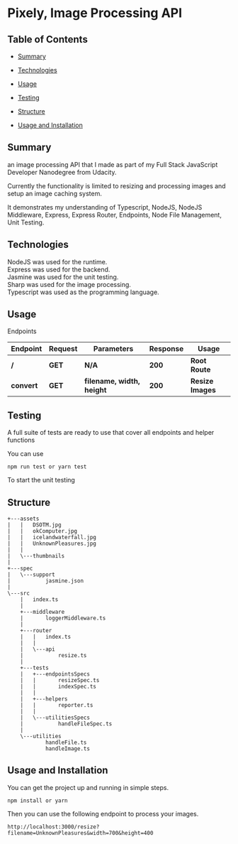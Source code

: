 # Pixely, Image Processing API

## Table of Contents

-   [Summary](#Summary)

-   [Technologies](#Technologies)

-   [Usage](#Usage)

-   [Testing](#Testing)

-   [Structure](#Structure)

-   [Usage and Installation](#usage-and-installation)

## Summary

an image processing API that I made as part of my Full Stack JavaScript Developer Nanodegree from Udacity.

Currently the functionality is limited to resizing and processing images and setup an image caching system.

It demonstrates my understanding of Typescript, NodeJS, NodeJS Middleware, Express, Express Router, Endpoints, Node File Management, Unit Testing.

## Technologies

NodeJS was used for the runtime.  
Express was used for the backend.  
Jasmine was used for the unit testing.  
Sharp was used for the image processing.  
Typescript was used as the programming language.

## Usage

Endpoints

| Endpoint    | Request | Parameters                  | Response | Usage             |
| ----------- | ------- | --------------------------- | -------- | ----------------- |
| **/**       | **GET** | **N/A**                     | **200**  | **Root Route**    |
| **convert** | **GET** | **filename, width, height** | **200**  | **Resize Images** |

## Testing

A full suite of tests are ready to use that cover all endpoints and helper functions

You can use

```
npm run test or yarn test
```

To start the unit testing

## Structure

```
+---assets
|   |   DSOTM.jpg
|   |   okComputer.jpg
|   |   icelandwaterfall.jpg
|   |   UnknownPleasures.jpg
|   |
|   \---thumbnails
|
+---spec
|   \---support
|           jasmine.json
|
\---src
    |   index.ts
    |
    +---middleware
    |       loggerMiddleware.ts
    |
    +---router
    |   |   index.ts
    |   |
    |   \---api
    |           resize.ts
    |
    +---tests
    |   +---endpointsSpecs
    |   |       resizeSpec.ts
    |   |       indexSpec.ts
    |   |
    |   +---helpers
    |   |       reporter.ts
    |   |
    |   \---utilitiesSpecs
    |           handleFileSpec.ts
    |
    \---utilities
            handleFile.ts
            handleImage.ts
```

## Usage and Installation

You can get the project up and running in simple steps.

```
npm install or yarn
```

Then you can use the following endpoint to process your images.

```
http://localhost:3000/resize?filename=UnknownPleasures&width=700&height=400
```
